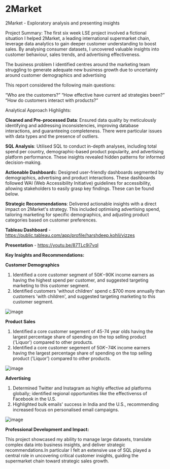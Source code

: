 # 2Market
2Market - Exploratory analysis and presenting insights

Project Summary: The first six week LSE project involved a fictional situation I helped 2Market, a leading international supermarket chain, leverage data analytics to gain deeper customer understanding to boost sales. By analysing consumer datasets, I uncovered valuable insights into customer behaviour, sales trends, and advertising effectiveness.

The business problem I identified centres around the marketing team struggling to generate adequate new business growth due to uncertainty around customer demographics and advertising

This report considered the following main questions:

“Who are the customers?”
“How effective have current ad strategies been?”
“How do customers interact with products?”


Analytical Approach Highlights:

**Cleaned and Pre-processed Data**: Ensured data quality by meticulously identifying and addressing inconsistencies, improving database interactions, and guaranteeing completeness. There were particular issues with data types and the presence of outliers.

**SQL Analysis**: Utilised SQL to conduct in-depth analyses, including total spend per country, demographic-based product popularity, and advertising platform performance. These insights revealed hidden patterns for informed decision-making.

**Actionable Dashboard**s: Designed user-friendly dashboards segmented by demographics, advertising and product interactions. These dashboards followed WAI (Web Accessibility Initiative) guidelines for accessibility, allowing stakeholders to easily grasp key findings. These can be found below.

**Strategic Recommendations**: Delivered actionable insights with a direct impact on 2Market's strategy. This included optimising advertising spend, tailoring marketing for specific demographics, and adjusting product categories based on customer preferences.


**Tableau Dashboard** - https://public.tableau.com/app/profile/harshdeep.kohli/vizzes

**Presentation** - https://youtu.be/87TLc9i7vqI


**Key Insights and Recommendations:**


**Customer Demographics**

1. Identified a core customer segment of $50K-$90K income earners as having the highest spend per customer, and suggested targeting marketing to this customer segment.
2. Identified customers 'without children' spend c.$700 more annually than customers 'with children', and suggested targeting marketing to this customer segment.

![image](https://github.com/user-attachments/assets/4f0948c4-07c8-459a-b9d4-dc52a7c7b7ec)


**Product Sales**

1. Identified a core customer segement of 45-74 year olds having the largest percentage share of spending on the top selling product ('Liquor') compared to other products.
2. Identified a core customer segement of $50K-$74K income earners having the largest percentage share of spending on the top selling product ('Liquor') compared to other products.

![image](https://github.com/user-attachments/assets/2104ce1e-486c-41bb-9061-8f3f33b6316a)


**Advertising** 

1. Determined Twitter and Instagram as highly effective ad platforms globally; identified regional opportunities like the effectivenss of Facebook in the U.S.
2. Highlighted bulk emails' success in India and the U.S., recommending increased focus on personalised email campaigns.

![image](https://github.com/user-attachments/assets/a1cc7c15-a98a-482d-a0df-dd847cf61c10)


**Professional Development and Impact:**

This project showcased my ability to manage large datasets, translate complex data into business insights, and deliver strategic recommendations.In particular I felt an extensive use of SQL played a central role in uncovering critical customer insights, guiding the supermarket chain toward strategic sales growth.

